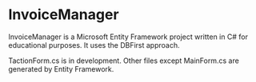 # InvoiceManager
InvoiceManager is a Microsoft Entity Framework project written in C# for educational purposes. It uses the DBFirst approach.

TactionForm.cs is in development. Other files except MainForm.cs are generated by Entity Framework.
